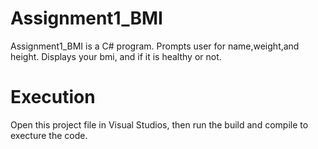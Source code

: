 # Assignment1_BMI

Assignment1_BMI is a C# program. Prompts user for name,weight,and height. Displays your bmi, and if it is healthy or not.

# Execution
Open this project file in Visual Studios, then run the build and compile to execture the code.
